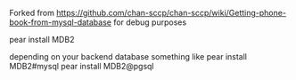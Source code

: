 Forked from https://github.com/chan-sccp/chan-sccp/wiki/Getting-phone-book-from-mysql-database for debug purposes

pear install MDB2

depending on your backend database something like
pear install MDB2#mysql
pear install MDB2@pgsql
